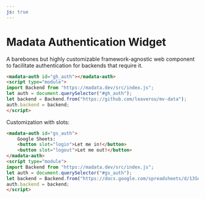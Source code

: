 ```yaml
---
js: true
---
```

# Madata Authentication Widget

A barebones but highly customizable framework-agnostic web component to facilitate authentication for backends that require it.

```html
<madata-auth id="gh_auth"></madata-auth>
<script type="module">
import Backend from "https://madata.dev/src/index.js";
let auth = document.querySelector("#gh_auth");
let backend = Backend.from("https://github.com/leaverou/mv-data");
auth.backend = backend;
</script>
```

Customization with slots:

```html
<madata-auth id="gs_auth">
	Google Sheets:
	<button slot="login">Let me in!</button>
	<button slot="logout">Let me out!</button>
</madata-auth>
<script type="module">
import Backend from "https://madata.dev/src/index.js";
let auth = document.querySelector("#gs_auth");
let backend = Backend.from("https://docs.google.com/spreadsheets/d/13SdiaC9YQ8PwrMNvtd8n8qRhh90aOq96hr4jUgt0Efg/edit#gid=0");
auth.backend = backend;
</script>
```